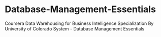 # Database-Management-Essentials

Coursera Data Warehousing for Business Intelligence Specialization By  University of Colorado System - Database Management Essentials
